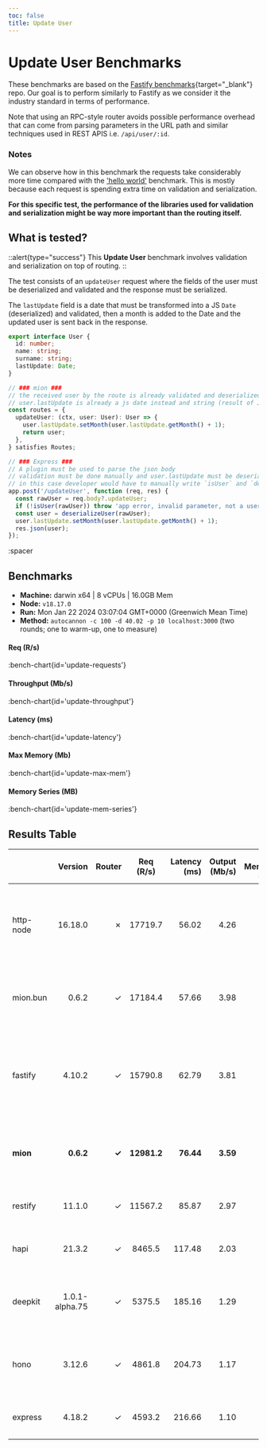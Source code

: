 ```yaml
---
toc: false
title: Update User
---
```


# Update User Benchmarks

These benchmarks are based on the [Fastify benchmarks](https://github.com/fastify/benchmarks){target="_blank"} repo. Our goal is to perform similarly to Fastify as we consider it the industry standard in terms of performance.

Note that using an RPC-style router avoids possible performance overhead that can come from parsing parameters in the URL path and similar techniques used in REST APIS i.e. `/api/user/:id`.

### Notes

We can observe how in this benchmark the requests take considerably more time compared with the ['hello world'](1.hello-world.md) benchmark. This is mostly because each request is spending extra time on validation and serialization.

**For this specific test, the performance of the libraries used for validation and serialization might be way more important than the routing itself.**

## What is tested?

::alert{type="success"}
This **Update User** benchmark involves validation and serialization on top of routing.
::

The test consists of an `updateUser` request where the fields of the user must be deserialized and validated and the response must be serialized.

The `lastUpdate` field is a date that must be transformed into a JS `Date` (deserialized) and validated, then a month is added to the Date and the updated user is sent back in the response.

```ts
export interface User {
  id: number;
  name: string;
  surname: string;
  lastUpdate: Date;
}

// ### mion ###
// the received user by the route is already validated and deserialized
// user.lastUpdate is already a js date instead and string (result of JSON.parse)
const routes = {
  updateUser: (ctx, user: User): User => {
    user.lastUpdate.setMonth(user.lastUpdate.getMonth() + 1);
    return user;
  },
} satisfies Routes;

// ### Express ###
// A plugin must be used to parse the json body
// validation must be done manually and user.lastUpdate must be deserialized manually into a date
// in this case developer would have to manually write `isUser` and `deserializeUser` functions. (check src code fo those functions)
app.post('/updateUser', function (req, res) {
  const rawUser = req.body?.updateUser;
  if (!isUser(rawUser)) throw 'app error, invalid parameter, not a user';
  const user = deserializeUser(rawUser);
  user.lastUpdate.setMonth(user.lastUpdate.getMonth() + 1);
  res.json(user);
});
```

:spacer

## Benchmarks

* __Machine:__ darwin x64 | 8 vCPUs | 16.0GB Mem
* __Node:__ `v18.17.0`
* __Run:__ Mon Jan 22 2024 03:07:04 GMT+0000 (Greenwich Mean Time)
* __Method:__ `autocannon -c 100 -d 40.02 -p 10 localhost:3000` (two rounds; one to warm-up, one to measure)

#### Req (R/s) 

:bench-chart{id='update-requests'}

#### Throughput (Mb/s) 

:bench-chart{id='update-throughput'}

#### Latency (ms) 

:bench-chart{id='update-latency'}

#### Max Memory (Mb) 

:bench-chart{id='update-max-mem'}

#### Memory Series (MB) 

:bench-chart{id='update-mem-series'}


## Results Table


|           | Version        | Router | Req (R/s)   | Latency (ms) | Output (Mb/s) | Max Memory (Mb) | Max Cpu (%) | Validation | Description                                                                                 |
| :--       | --:            | --:    | :-:         | --:          | --:           | --:             | --:         | :-:        | :--                                                                                         |
| http-node | 16.18.0        | ✗      | 17719.7     | 56.02        | 4.26          | 84              | 116         | ✗          | bare node http server, should be the theoretical upper limit in node.js performance         |
| mion.bun  | 0.6.2          | ✓      | 17184.4     | 57.66        | 3.98          | 110             | 106         | ✓          | mion using bun, automatic validation and serialization                                      |
| fastify   | 4.10.2         | ✓      | 15790.8     | 62.79        | 3.81          | 96              | 117         | -          | Validation using schemas and ajv. schemas are generated manually or using third party tools |
| **mion**  | **0.6.2**      | **✓**  | **12981.2** | **76.44**    | **3.59**      | **107**         | **146**     | **✓**      | **Automatic validation and serialization out of the box**                                   |
| restify   | 11.1.0         | ✓      | 11567.2     | 85.87        | 2.97          | 110             | 120         | ✗          | manual validation or third party tools                                                      |
| hapi      | 21.3.2         | ✓      | 8465.5      | 117.48       | 2.03          | 121             | 130         | ✗          | validation using joi or third party tools                                                   |
| deepkit   | 1.0.1-alpha.75 | ✓      | 5375.5      | 185.16       | 1.29          | 301             | 154         | ✓          | Automatic validation and serialization out of the box                                       |
| hono      | 3.12.6         | ✓      | 4861.8      | 204.73       | 1.17          | 137             | 132         | ✗          | hono node server, manual validation or third party tools                                    |
| express   | 4.18.2         | ✓      | 4593.2      | 216.66       | 1.10          | 120             | 125         | ✗          | manual validation or third party tools                                                      |
